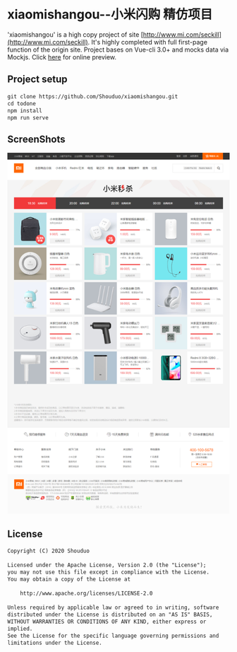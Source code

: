 # xiaomishangou--小米闪购 精仿项目
'xiaomishangou' is a high copy project of site [http://www.mi.com/seckill](http://www.mi.com/seckill). It's highly completed with full first-page function of the origin site. Project bases on Vue-cli 3.0+ and mocks data via Mockjs. Click [here](https://shouduo.github.io/xiaomishangou/) for online preview.
## Project setup
```
git clone https://github.com/Shouduo/xiaomishangou.git
cd todone
npm install
npm run serve
```

## ScreenShots
![img](/screenshots/screencapture.png "PC browser")

## License
```
Copyright (C) 2020 Shouduo

Licensed under the Apache License, Version 2.0 (the "License");
you may not use this file except in compliance with the License.
You may obtain a copy of the License at

    http://www.apache.org/licenses/LICENSE-2.0

Unless required by applicable law or agreed to in writing, software
distributed under the License is distributed on an "AS IS" BASIS,
WITHOUT WARRANTIES OR CONDITIONS OF ANY KIND, either express or implied.
See the License for the specific language governing permissions and
limitations under the License.